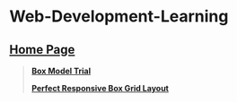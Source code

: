 # Web-Development-Learning

## <a href="https://souvikmajumder26.github.io/Web-Development-Learning/">Home Page</a>
> <a href="https://souvikmajumder26.github.io/Web-Development-Learning/box_model_trial/box_model_trial.html"><b>Box Model Trial</b></a>
> 
> <a href="https://souvikmajumder26.github.io/Web-Development-Learning/perfect_responsive_box_grid_layout/responsive_box_grid.html"><b>Perfect Responsive Box Grid Layout</b></a>
